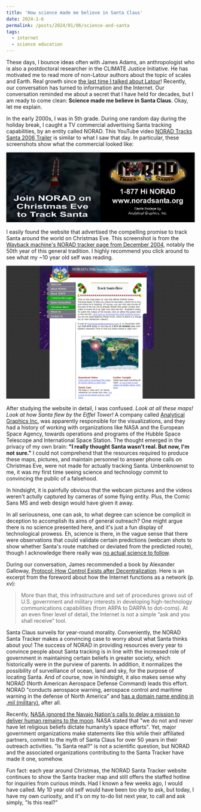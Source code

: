 ```yaml
---
title: 'How science made me believe in Santa Claus'
date: 2024-1-6
permalink: /posts/2024/01/06/science-and-santa
tags:
  - internet
  - science education
---
```

These days, I bounce ideas often with James Adams, an anthropologist who is also a postdoctoral researcher in the CLIMATE Justice Initiative. He has motivated me to read more of non-Latour authors about the topic of scales and Earth. Real growth since [the last time I talked about Latour](https://thi-truong.github.io/posts/2022/01/16/thoughts-reading-latour)! Recently, our conversation has turned to information and the Internet. Our conversation reminded me about a secret that I have held for decades, but I am ready to come clean: **Science made me believe in Santa Claus**. Okay, let me explain.

In the early 2000s, I was in 5th grade. During one random day during the holiday break, I caught a TV commercial advertising Santa tracking capabilities, by an entity called NORAD. This YouTube video [NORAD Tracks Santa 2006 Trailer](youtube.com/watch?v=XcMvAeic-sY) is similar to what I saw that day. In particular, these screenshots show what the commercial looked like:

<img src="/images/NORAD_commercial_2006.png" alt="Screenshots of commercial showing graphics of Santa Claus and reindeer over a neighborhood, with text: Join NORAD on Christmas Eve to Track Santa. 1-877-Hi NORAD www.noradsanta.org, Santa footage by Analytical Graphics, Inc.">

I easily found the website that advertised the compelling promise to track Santa around the world on Christmas Eve. This screenshot is from the [Wayback machine's NORAD tracker page from December 2004](https://web.archive.org/web/20041230202809/http://www.noradsanta.org/english/radar/index.html), notably the 50th year of this general tradition. I highly recommend you click around to see what my ~10 year old self was reading.

<img src="/images/NORAD_Track_Santa_Here_2004.png" alt="Screenshot of NORAD Santa Tracker page from December 2004 showing map and links to learn more">

After studying the website in detail, I was confused. *Look at all these maps! Look at how Santa flew by the Eiffel Tower!* A company called [Analytical Graphics Inc.](https://web.archive.org/web/20041230211209/http://www.noradsanta.org/english/aboutus/aboutagi.html) was apparently responsible for the visualizations, and they had a history of working with organizations like NASA and the European Space Agency, towards operations and programs of the Hubble Space Telescope and International Space Station. The thought emerged in the privacy of my own brain: **"I really thought Santa wasn't real. But now, I'm not sure."** I could not comprehend that the resources required to produce these maps, pictures, and maintain personnel to answer phone calls on Christmas Eve, were not made for actually tracking Santa. Unbenknownst to me, it was my first time seeing science and technology commit to convincing the public of a falsehood. 

In hindsight, it is painfully obvious that the webcam pictures and the videos weren't actully captured by cameras of some flying entity. Plus, the Comic Sans MS and web design would have given it away.

In all seriousness, one can ask, to what degree can science be complicit in deception to accomplish its aims of general outreach? One might argue there is no science presented here, and it's just a fun display of technological prowess. Eh, science is there, in the vague sense that there were observations that could validate certain predictions (webcam shots to show whether Santa's route matched or deviated from the predicted route), though I acknowledge there really was [no actual science to follow](https://www.philosophyetc.net/2021/01/theres-no-such-thing-as-following.html).

During our conversation, James recommended a book by Alexander Galloway, [Protocol: How Control Exists after Decentralization](https://mitpress.mit.edu/9780262572330/protocol/). Here is an excerpt from the foreword about how the Internet functions as a network (p. xv):

> More than that, this infrastructure and set of procedures grows out of U.S. government and military interests in developing high-technology communications capabilities (from ARPA to DARPA to dot-coms). At an even finer level of detail, the Internet is not a simple “ask and you shall receive” tool.

Santa Claus surveils for year-round morality. Conveniently, the NORAD Santa Tracker makes a convincing case to worry about what Santa thinks about you! The success of NORAD in providing resources every year to convince people about Santa tracking is in line with the increased role of government in maintaining certain beliefs in greater society, which historically were in the purview of parents. In addition, it normalizes the possibility of surveillance of ocean, land and sky, for the purpose of locating Santa. And of course, now in hindsight, it also makes sense why NORAD (North American Aerospace Defense Command) leads this effort. NORAD "conducts aerospace warning, aerospace control and maritime warning in the defense of North America" and [has a domain name ending in .mil (military)](https://www.norad.mil/), after all.

Recently, [NASA ignored the Navajo Nation's calls to delay a mission to deliver human remains to the moon](https://www.space.com/nasa-responds-navajo-nation-objection-human-remains-moon). NASA stated that "we do not and never have let religious beliefs dictate humanity’s space efforts". Yet, major government organizations make statements like this while their affiliated partners, commit to the myth of Santa Claus for over 50 years in their outreach activities. "Is Santa real?" is not a scientific question, but NORAD and the associated organizations contributing to the Santa Tracker have made it one, somehow.

Fun fact: each year around Christmas, the NORAD Santa Tracker website continues to show the Santa tracker map and still offers the staffed hotline for inquiries from curious minds. Had I known a few weeks ago, I would have called. My 10 year old self would have been too shy to ask, but today, I have my own curiosity, and it's on my to-do list next year, to call and ask simply, "Is this real?"
